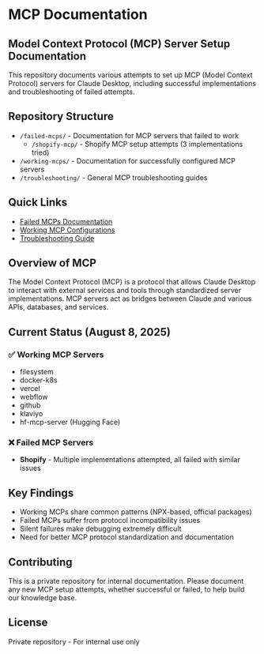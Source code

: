 # MCP Documentation

## Model Context Protocol (MCP) Server Setup Documentation

This repository documents various attempts to set up MCP (Model Context Protocol) servers for Claude Desktop, including successful implementations and troubleshooting of failed attempts.

## Repository Structure

- `/failed-mcps/` - Documentation for MCP servers that failed to work
  - `/shopify-mcp/` - Shopify MCP setup attempts (3 implementations tried)
- `/working-mcps/` - Documentation for successfully configured MCP servers
- `/troubleshooting/` - General MCP troubleshooting guides

## Quick Links

- [Failed MCPs Documentation](./failed-mcps/README.md)
- [Working MCP Configurations](./working-mcps/README.md)
- [Troubleshooting Guide](./troubleshooting/README.md)

## Overview of MCP

The Model Context Protocol (MCP) is a protocol that allows Claude Desktop to interact with external services and tools through standardized server implementations. MCP servers act as bridges between Claude and various APIs, databases, and services.

## Current Status (August 8, 2025)

### ✅ Working MCP Servers
- filesystem
- docker-k8s
- vercel
- webflow
- github
- klaviyo
- hf-mcp-server (Hugging Face)

### ❌ Failed MCP Servers
- **Shopify** - Multiple implementations attempted, all failed with similar issues

## Key Findings

- Working MCPs share common patterns (NPX-based, official packages)
- Failed MCPs suffer from protocol incompatibility issues
- Silent failures make debugging extremely difficult
- Need for better MCP protocol standardization and documentation

## Contributing

This is a private repository for internal documentation. Please document any new MCP setup attempts, whether successful or failed, to help build our knowledge base.

## License

Private repository - For internal use only